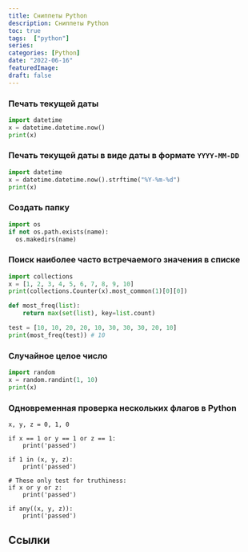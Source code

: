 ```yaml
---
title: Сниппеты Python
description: Сниппеты Python
toc: true
tags:  ["python"]
series:
categories: [Python]
date: "2022-06-16"
featuredImage:
draft: false
---
```



### Печать текущей даты

```python
import datetime
x = datetime.datetime.now()
print(x)
```

### Печать текущей даты в виде даты в формате `YYYY-MM-DD`

```python
import datetime
x = datetime.datetime.now().strftime("%Y-%m-%d")
print(x)
```

### Создать папку
```python
import os
if not os.path.exists(name):
  os.makedirs(name)
```

### Поиск наиболее часто встречаемого значения в списке

```python
import collections
x = [1, 2, 3, 4, 5, 6, 7, 8, 9, 10]
print(collections.Counter(x).most_common(1)[0][0])
```

```python
def most_freq(list):
    return max(set(list), key=list.count)

test = [10, 10, 20, 20, 10, 30, 30, 30, 20, 10]
print(most_freq(test)) # 10
```

### Случайное целое число

```python
import random
x = random.randint(1, 10)
print(x)
```


### Одновременная проверка нескольких флагов в Python

```
x, y, z = 0, 1, 0

if x == 1 or y == 1 or z == 1:
    print('passed')

if 1 in (x, y, z):
    print('passed')

# These only test for truthiness:
if x or y or z:
    print('passed')

if any((x, y, z)):
    print('passed')
```

## Ссылки

